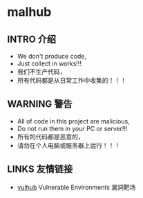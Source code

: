 # malhub

## INTRO 介绍
- We don't produce code,
- Just collect in works!!!
- 我们不生产代码，
- 所有代码都是从日常工作中收集的！！！

## WARNING 警告
- All of code in this project are malicious,
- Do not run them in your PC or server!!!
- 所有的代码都是恶意的，
- 请勿在个人电脑或服务器上运行！！！

## LINKS 友情链接
- [vulhub](https://github.com/vulhub/vulhub) Vulnerable Environments 漏洞靶场
